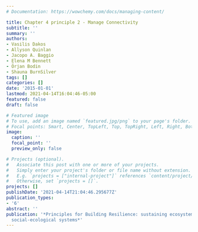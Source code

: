 ```yaml
---
# Documentation: https://wowchemy.com/docs/managing-content/

title: Chapter 4 principle 2 - Manage Connectivity
subtitle: ''
summary: ''
authors:
- Vasilis Dakos
- Allyson Quinlan
- Jacopo A. Baggio
- Elena M Bennett
- Örjan Bodin
- Shauna BurnSilver
tags: []
categories: []
date: '2015-01-01'
lastmod: 2021-04-14T16:04:46-05:00
featured: false
draft: false

# Featured image
# To use, add an image named `featured.jpg/png` to your page's folder.
# Focal points: Smart, Center, TopLeft, Top, TopRight, Left, Right, BottomLeft, Bottom, BottomRight.
image:
  caption: ''
  focal_point: ''
  preview_only: false

# Projects (optional).
#   Associate this post with one or more of your projects.
#   Simply enter your project's folder or file name without extension.
#   E.g. `projects = ["internal-project"]` references `content/project/deep-learning/index.md`.
#   Otherwise, set `projects = []`.
projects: []
publishDate: '2021-04-14T21:04:46.295677Z'
publication_types:
- '6'
abstract: ''
publication: '*Principles for Building Resilience: sustaining ecosystem services in
  social-ecological systems*'
---
```


